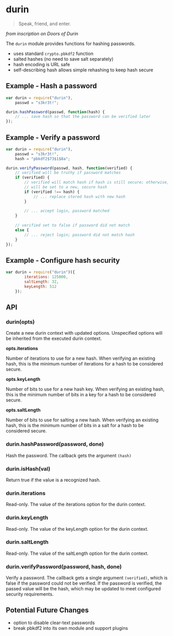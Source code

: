 durin
=====

> Speak, friend, and enter.

*from inscription on Doors of Durin*

The `durin` module provides functions for hashing passwords.

 * uses standard `crypto.pbkdf2` function
 * salted hashes (no need to save salt separately)
 * hash encoding is URL safe
 * self-describing hash allows simple rehashing to keep hash secure

Example - Hash a password
-------------------------
```js
var durin = require("durin"),
    passwd = "s3kr3t!";

durin.hashPassword(passwd, function(hash) {
    // ... save hash so that the password can be verified later
});
```

Example - Verify a password
---------------------------
```js
var durin = require("durin"),
    passwd = "s3kr3t!",
    hash = "pbkdf2$73$1$8a";

durin.verifyPassword(passwd, hash, function(verified) {
    // verified will be truthy if password matches
    if (verified) {
        // verified will match hash if hash is still secure; otherwise, verified
        // will be set to a new, secure hash
        if (verified !== hash) {
            // ... replace stored hash with new hash
        }
        
        // ... accept login, password matched
    }
    
    // verified set to false if password did not match
    else {
        // ... reject login; password did not match hash
    }
});
```

Example - Configure hash security
---------------------------------
```js
var durin = require("durin")({
        iterations: 125000,
        saltLength: 32,
        keyLength: 512   
    });
```

API
---

### durin(opts)
Create a new durin context with updated options.  Unspecified options will be
inherited from the executed durin context.

**opts.iterations**

Number of iterations to use for a new hash.  When verifying an existing hash,
this is the minimum number of iterations for a hash to be considered secure.

**opts.keyLength**

Number of bits to use for a new hash key.  When verifying an existing hash,
this is the minimum number of bits in a key for a hash to be considered secure.

**opts.saltLength**

Number of bits to use for salting a new hash.  When verifying an existing hash,
this is the minimum number of bits in a salt for a hash to be considered secure.

### durin.hashPassword(password, done)
Hash the password.  The callback gets the argument `(hash)`

### durin.isHash(val)
Return true if the value is a recognized hash.

### durin.iterations
Read-only.  The value of the iterations option for the durin context.

### durin.keyLength
Read-only.  The value of the keyLength option for the durin context.

### durin.saltLength
Read-only.  The value of the saltLength option for the durin context.

### durin.verifyPassword(password, hash, done)
Verify a password.  The callback gets a single argument `(verified)`, which
is false if the password could not be verified.  If the password is verified,
the passed value will be the hash, which may be updated to meet configured
security requirements.

Potential Future Changes
------------------------
 * option to disable clear-text passwords
 * break pbkdf2 into its own module and support plugins
